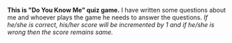**This is "Do You Know Me" quiz game.**
I have written some questions about me and whoever plays the game he needs to answer the questions.
*If he/she is correct, his/her score will be incremented by 1 and if he/she is wrong then the score remains same.* 